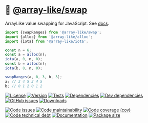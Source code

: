 :twisted_rightwards_arrows: [@array-like/swap](https://array-like.github.io/swap)
==

ArrayLike value swapping for JavaScript.
See [docs](https://array-like.github.io/swap/index.html).

```js
import {swapRanges} from '@array-like/swap';
import {alloc} from '@array-like/alloc';
import {iota} from '@array-like/iota';

const n = 6;
const a = alloc(n);
iota(a, 0, n, 0);
const b = alloc(n);
iota(b, 0, n, 0);

swapRanges(a, 0, 3, b, 3);
a; // 3 4 5 3 4 5
b; // 0 1 2 0 1 2
```

[![License](https://img.shields.io/github/license/array-like/swap.svg)](https://raw.githubusercontent.com/array-like/swap/main/LICENSE)
[![Version](https://img.shields.io/npm/v/@array-like/swap.svg)](https://www.npmjs.org/package/@array-like/swap)
[![Tests](https://img.shields.io/github/workflow/status/array-like/swap/ci:test?event=push&label=tests)](https://github.com/array-like/swap/actions/workflows/ci:test.yml?query=branch:main)
[![Dependencies](https://img.shields.io/david/array-like/swap.svg)](https://david-dm.org/array-like/swap)
[![Dev dependencies](https://img.shields.io/david/dev/array-like/swap.svg)](https://david-dm.org/array-like/swap?type=dev)
[![GitHub issues](https://img.shields.io/github/issues/array-like/swap.svg)](https://github.com/array-like/swap/issues)
[![Downloads](https://img.shields.io/npm/dm/@array-like/swap.svg)](https://www.npmjs.org/package/@array-like/swap)

[![Code issues](https://img.shields.io/codeclimate/issues/array-like/swap.svg)](https://codeclimate.com/github/array-like/swap/issues)
[![Code maintainability](https://img.shields.io/codeclimate/maintainability/array-like/swap.svg)](https://codeclimate.com/github/array-like/swap/trends/churn)
[![Code coverage (cov)](https://img.shields.io/codecov/c/gh/array-like/swap/main.svg)](https://codecov.io/gh/array-like/swap)
[![Code technical debt](https://img.shields.io/codeclimate/tech-debt/array-like/swap.svg)](https://codeclimate.com/github/array-like/swap/trends/technical_debt)
[![Documentation](https://array-like.github.io/swap/badge.svg)](https://array-like.github.io/swap/source.html)
[![Package size](https://img.shields.io/bundlephobia/minzip/@array-like/swap)](https://bundlephobia.com/result?p=@array-like/swap)
